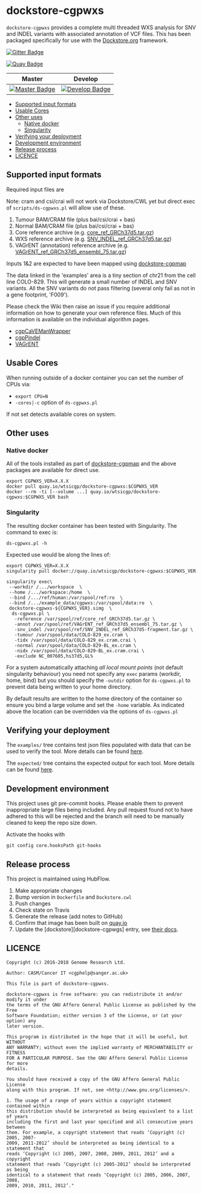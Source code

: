 # dockstore-cgpwxs

`dockstore-cgpwxs` provides a complete multi threaded WXS analysis for SNV and INDEL variants with
associated annotation of VCF files.  This has been packaged specifically for use with the
[Dockstore.org](https://dockstore.org/) framework.

[![Gitter Badge][gitter-svg]][gitter-badge]

[![Quay Badge][quay-status]][quay-repo]

| Master                                        | Develop                                         |
| --------------------------------------------- | ----------------------------------------------- |
| [![Master Badge][travis-master]][travis-base] | [![Develop Badge][travis-develop]][travis-base] |

<!-- TOC depthFrom:2 depthTo:6 withLinks:1 updateOnSave:1 orderedList:0 -->

- [Supported input formats](#supported-input-formats)
- [Usable Cores](#usable-cores)
- [Other uses](#other-uses)
	- [Native docker](#native-docker)
	- [Singularity](#singularity)
- [Verifying your deployment](#verifying-your-deployment)
- [Development environment](#development-environment)
- [Release process](#release-process)
- [LICENCE](#licence)

<!-- /TOC -->

## Supported input formats

Required input files are

Note: cram and csi/crai will not work via Dockstore/CWL yet but direct exec of `scripts/ds-cgpwxs.pl`
will allow use of these.

1. Tumour BAM/CRAM file (plus bai/csi/crai + bas)
1. Normal BAM/CRAM file (plus bai/csi/crai + bas)
1. Core reference archive (e.g. [core_ref_GRCh37d5.tar.gz][ftp-ref])
1. WXS reference archive (e.g. [SNV_INDEL_ref_GRCh37d5.tar.gz][ftp-ref])
1. VAGrENT (annotation) reference archive (e.g. [VAGrENT_ref_GRCh37d5_ensembl_75.tar.gz][ftp-ref])

Inputs 1&2 are expected to have been mapped using [dockstore-cgpmap][dockstore-cgpmap]

The data linked in the 'examples' area is a tiny section of chr21 from the cell line COLO-829.  This
will generate a small number of INDEL and SNV variants. All the SNV variants do not pass filtering
(several only fail as not in a gene footprint, 'F009').

Please check the Wiki then raise an issue if you require additional information on how to generate
your own reference files.  Much of this information is available on the individual algorithm pages.

* [cgpCaVEManWrapper][caveman-wiki]
* [cgpPindel][cgppindel-wiki]
* [VAGrENT][vagrent-wiki]

## Usable Cores

When running outside of a docker container you can set the number of CPUs via:

* `export CPU=N`
* `-cores|-c` option of `ds-cgpwxs.pl`

If not set detects available cores on system.

## Other uses

### Native docker

All of the tools installed as part of [dockstore-cgpmap][dockstore-cgpmap] and the above packages
are available for direct use.

```
export CGPWXS_VER=X.X.X
docker pull quay.io/wtsicgp/dockstore-cgpwxs:$CGPWXS_VER
docker --rm -ti [--volume ...] quay.io/wtsicgp/dockstore-cgpwxs:$CGPWXS_VER bash
```

### Singularity

The resulting docker container has been tested with Singularity.  The command to exec is:

```
ds-cgpwxs.pl -h
```

Expected use would be along the lines of:

```
export CGPWXS_VER=X.X.X
singularity pull docker://quay.io/wtsicgp/dockstore-cgpwxs:$CGPWXS_VER

singularity exec\
 --workdir /.../workspace  \
 --home /.../workspace:/home  \
 --bind /.../ref/human:/var/spool/ref:ro  \
 --bind /.../example_data/cgpwxs:/var/spool/data:ro  \
 dockstore-cgpwxs-${CGPWXS_VER}.simg  \
  ds-cgpwxs.pl \
   -reference /var/spool/ref/core_ref_GRCh37d5.tar.gz \
   -annot /var/spool/ref/VAGrENT_ref_GRCh37d5_ensembl_75.tar.gz \
   -snv_indel /var/spool/ref/SNV_INDEL_ref_GRCh37d5-fragment.tar.gz \
   -tumour /var/spool/data/COLO-829_ex.cram \
   -tidx /var/spool/data/COLO-829_ex.cram.crai \
   -normal /var/spool/data/COLO-829-BL_ex.cram \
   -nidx /var/spool/data/COLO-829-BL_ex.cram.crai \
   -exclude NC_007605,hs37d5,GL%
```

For a system automatically attaching _all local mount points_ (not default singularity behaviour)
you need not specify any `exec` params (workdir, home, bind) but you should specify the `-outdir`
option for `ds-cgpwxs.pl` to prevent data being written to your home directory.

By default results are written to the home directory of the container so ensure you bind
a large volume and set the `-home` variable.  As indicated above the location can be overridden
via the options of `ds-cgpwxs.pl`

## Verifying your deployment

The `examples/` tree contains test json files populated with data that can be used to verify the
tool.  More details can be found [here](examples/README.md).

The `expected/` tree contains the expected output for each tool.  More details can be found [here](expected/README.md).

## Development environment

This project uses git pre-commit hooks.  Please enable them to prevent inappropriate large files
being included.  Any pull request found not to have adhered to this will be rejected and the branch
will need to be manually cleaned to keep the repo size down.

Activate the hooks with

```
git config core.hooksPath git-hooks
```

## Release process

This project is maintained using HubFlow.

1. Make appropriate changes
1. Bump version in `Dockerfile` and `Dockstore.cwl`
1. Push changes
1. Check state on Travis
1. Generate the release (add notes to GitHub)
1. Confirm that image has been built on [quay.io][quay-builds]
1. Update the [dockstore][dockstore-cgpwgs] entry, see [their docs][dockstore-get-started].

## LICENCE

```
Copyright (c) 2016-2018 Genome Research Ltd.

Author: CASM/Cancer IT <cgphelp@sanger.ac.uk>

This file is part of dockstore-cgpwxs.

dockstore-cgpwxs is free software: you can redistribute it and/or modify it under
the terms of the GNU Affero General Public License as published by the Free
Software Foundation; either version 3 of the License, or (at your option) any
later version.

This program is distributed in the hope that it will be useful, but WITHOUT
ANY WARRANTY; without even the implied warranty of MERCHANTABILITY or FITNESS
FOR A PARTICULAR PURPOSE. See the GNU Affero General Public License for more
details.

You should have received a copy of the GNU Affero General Public License
along with this program. If not, see <http://www.gnu.org/licenses/>.

1. The usage of a range of years within a copyright statement contained within
this distribution should be interpreted as being equivalent to a list of years
including the first and last year specified and all consecutive years between
them. For example, a copyright statement that reads ‘Copyright (c) 2005, 2007-
2009, 2011-2012’ should be interpreted as being identical to a statement that
reads ‘Copyright (c) 2005, 2007, 2008, 2009, 2011, 2012’ and a copyright
statement that reads ‘Copyright (c) 2005-2012’ should be interpreted as being
identical to a statement that reads ‘Copyright (c) 2005, 2006, 2007, 2008,
2009, 2010, 2011, 2012’."
```

<!-- links -->
[ftp-ref]: ftp://ftp.sanger.ac.uk/pub/cancer/dockstore/human
[ftp-exp]: ftp://ftp.sanger.ac.uk/pub/cancer/dockstore/expected
[cgppindel-wiki]: https://github.com/cancerit/cgpPindel/wiki
[caveman-wiki]: https://github.com/cancerit/cgpCaVEManWrapper/wiki
[vagrent-wiki]: https://github.com/cancerit/VAGrENT/wiki

<!-- Travis -->
[travis-base]: https://travis-ci.org/cancerit/dockstore-cgpwxs
[travis-master]: https://travis-ci.org/cancerit/dockstore-cgpwxs.svg?branch=master
[travis-develop]: https://travis-ci.org/cancerit/dockstore-cgpwxs.svg?branch=develop

<!-- Gitter -->
[gitter-svg]: https://badges.gitter.im/dockstore-cgp/Lobby.svg
[gitter-badge]: https://gitter.im/dockstore-cgp/Lobby?utm_source=badge&utm_medium=badge&utm_campaign=pr-badge&utm_content=badge

<!-- Quay.io -->
[quay-status]: https://quay.io/repository/wtsicgp/dockstore-cgpwxs/status
[quay-repo]: https://quay.io/repository/wtsicgp/dockstore-cgpwxs
[quay-builds]: https://quay.io/repository/wtsicgp/dockstore-cgpwxs?tab=builds

<!-- dockstore -->
[dockstore-cgpwxs]: https://dockstore.org/containers/quay.io/wtsicgp/dockstore-cgpwxs
[dockstore-cgpmap]: https://dockstore.org/containers/quay.io/wtsicgp/dockstore-cgpwxs
[dockstore-get-started]: https://dockstore.org/docs/getting-started-with-dockstore
